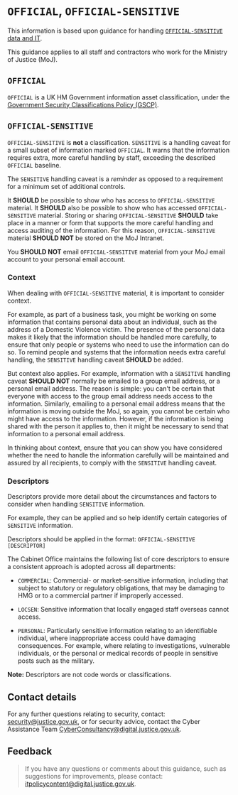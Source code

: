 # `OFFICIAL`, `OFFICIAL-SENSITIVE`

This information is based upon guidance for handling [`OFFICIAL-SENSITIVE` data and IT](https://www.gov.uk/guidance/official-sensitive-data-and-it).

This guidance applies to all staff and contractors who work for the Ministry of Justice \(MoJ\).

## `OFFICIAL`

`OFFICIAL` is a UK HM Government information asset classification, under the [Government Security Classifications Policy \(GSCP\)](https://www.gov.uk/government/publications/government-security-classifications).

## `OFFICIAL-SENSITIVE`

`OFFICIAL-SENSITIVE` is **not** a classification. `SENSITIVE` is a handling caveat for a small subset of information marked `OFFICIAL`. It warns that the information requires extra, more careful handling by staff, exceeding the described `OFFICIAL` baseline.

The `SENSITIVE` handling caveat is a *reminder* as opposed to a requirement for a minimum set of additional controls.

It **SHOULD** be possible to show who has access to `OFFICIAL-SENSITIVE` material. It **SHOULD** also be possible to show who has accessed `OFFICIAL-SENSITIVE` material. Storing or sharing `OFFICIAL-SENSITIVE` **SHOULD** take place in a manner or form that supports the more careful handling and access auditing of the information. For this reason, `OFFICIAL-SENSITIVE` material **SHOULD NOT** be stored on the MoJ Intranet.

You **SHOULD NOT** email `OFFICIAL-SENSITIVE` material from your MoJ email account to your personal email account.

### Context

When dealing with `OFFICIAL-SENSITIVE` material, it is important to consider context.

For example, as part of a business task, you might be working on some information that contains personal data about an individual, such as the address of a Domestic Violence victim. The presence of the personal data makes it likely that the information should be handled more carefully, to ensure that only people or systems who need to use the information can do so. To remind people and systems that the information needs extra careful handling, the `SENSITIVE` handling caveat **SHOULD** be added.

But context also applies. For example, information with a `SENSITIVE` handling caveat **SHOULD NOT** normally be emailed to a group email address, or a personal email address. The reason is simple: you can't be certain that everyone with access to the group email address needs access to the information. Similarly, emailing to a personal email address means that the information is moving outside the MoJ, so again, you cannot be certain who might have access to the information. However, if the information is being shared with the person it applies to, then it might be necessary to send that information to a personal email address.

In thinking about context, ensure that you can show you have considered whether the need to handle the information carefully will be maintained and assured by all recipients, to comply with the `SENSITIVE` handling caveat.

### Descriptors

Descriptors provide more detail about the circumstances and factors to consider when handling `SENSITIVE` information.

For example, they can be applied and so help identify certain categories of `SENSITIVE` information.

Descriptors should be applied in the format: `OFFICIAL-SENSITIVE [DESCRIPTOR]`

The Cabinet Office maintains the following list of core descriptors to ensure a consistent approach is adopted across all departments:

-   `COMMERCIAL`: Commercial- or market-sensitive information, including that subject to statutory or regulatory obligations, that may be damaging to HMG or to a commercial partner if improperly accessed.

-   `LOCSEN`: Sensitive information that locally engaged staff overseas cannot access.

-   `PERSONAL`: Particularly sensitive information relating to an identifiable individual, where inappropriate access could have damaging consequences. For example, where relating to investigations, vulnerable individuals, or the personal or medical records of people in sensitive posts such as the military.


**Note:** Descriptors are not code words or classifications.

## Contact details

For any further questions relating to security, contact: [security@justice.gov.uk](mailto:security@justice.gov.uk), or for security advice, contact the Cyber Assistance Team [CyberConsultancy@digital.justice.gov.uk](mailto:CyberConsultancy@digital.justice.gov.uk).

## Feedback

> If you have any questions or comments about this guidance, such as suggestions for improvements, please contact: [itpolicycontent@digital.justice.gov.uk](mailto:itpolicycontent@digital.justice.gov.uk).

